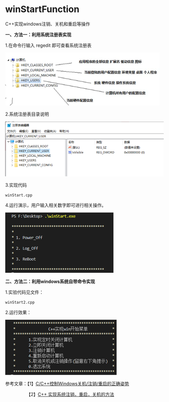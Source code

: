 # winStartFunction

C++实现windows注销、关机和重启等操作

**一、方法一：利用系统注册表实现**

1.在命令行输入 regedit 即可查看系统注册表

![Alt](./regedit.png)

2.系统注册表目录说明

![Alt](./regeditFunction.png)

3.实现代码

    winStart.cpp

4.运行演示，用户输入相关数字即可进行相关操作。

![Alt](./winStart_demo.png)


**二、方法二：利用windows系统自带命令实现**

1.实验代码见文件：

    winStart2.cpp

2.运行效果：

![Alt](./winStart2_demo.png)


参考文章：【1】[C/C++控制Windows关机/注销/重启的正确姿势](https://blog.csdn.net/PeterZ1997/article/details/79933189)

                 【2】[C++ 实现系统注销，重启，关机的方法](https://blog.csdn.net/flyingleo1981/article/details/73162081)
